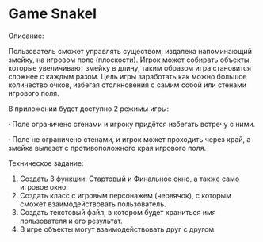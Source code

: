 # Game SnakeI

Описание:

 Пользователь сможет управлять существом, издалека напоминающий змейку, на игровом поле (плоскости). Игрок может собирать объекты, которые увеличивают змейку в длину, таким образом игра становится сложнее с каждым разом. Цель игры заработать как можно большое количество очков, избегая столкновения с самим собой или стенами игрового поля.
 
 В приложении будет доступно 2 режимы игры: 
 
 
 · Поле ограничено стенами и игроку придётся избегать встречу с ними.
 
 · Поле не ограничено стенами, и игрок может проходить через край, а змейка вылезет с противоположного края игрового поля.




Техническое задание:
 
 1. Создать 3 функции: Стартовый и Финальное окно, а также само игровое окно.
 2. Создать класс с игровым персонажем (червячок), с которым сможет взаимодействовать пользователь.
 3. Создать текстовый файл, в котором будет храниться имя пользователя и его результат.
 4. В игре объекты могут взаимодействовать друг с другом.
